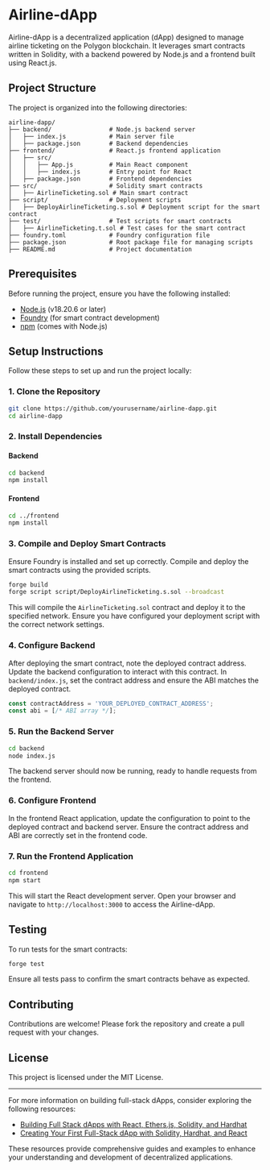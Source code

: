 # Airline-dApp

Airline-dApp is a decentralized application (dApp) designed to manage airline ticketing on the Polygon blockchain. It leverages smart contracts written in Solidity, with a backend powered by Node.js and a frontend built using React.js.

## Project Structure

The project is organized into the following directories:

```
airline-dapp/
├── backend/                # Node.js backend server
│   ├── index.js            # Main server file
│   ├── package.json        # Backend dependencies
├── frontend/               # React.js frontend application
│   ├── src/
│   │   ├── App.js          # Main React component
│   │   ├── index.js        # Entry point for React
│   ├── package.json        # Frontend dependencies
├── src/                    # Solidity smart contracts
│   ├── AirlineTicketing.sol # Main smart contract
├── script/                 # Deployment scripts
│   ├── DeployAirlineTicketing.s.sol # Deployment script for the smart contract
├── test/                   # Test scripts for smart contracts
│   ├── AirlineTicketing.t.sol # Test cases for the smart contract
├── foundry.toml            # Foundry configuration file
├── package.json            # Root package file for managing scripts
├── README.md               # Project documentation
```

## Prerequisites

Before running the project, ensure you have the following installed:

- [Node.js](https://nodejs.org/) (v18.20.6 or later)
- [Foundry](https://book.getfoundry.sh/) (for smart contract development)
- [npm](https://www.npmjs.com/) (comes with Node.js)

## Setup Instructions

Follow these steps to set up and run the project locally:

### 1. Clone the Repository

```bash
git clone https://github.com/yourusername/airline-dapp.git
cd airline-dapp
```

### 2. Install Dependencies

#### Backend

```bash
cd backend
npm install
```

#### Frontend

```bash
cd ../frontend
npm install
```

### 3. Compile and Deploy Smart Contracts

Ensure Foundry is installed and set up correctly. Compile and deploy the smart contracts using the provided scripts.

```bash
forge build
forge script script/DeployAirlineTicketing.s.sol --broadcast
```


This will compile the `AirlineTicketing.sol` contract and deploy it to the specified network. Ensure you have configured your deployment script with the correct network settings.

### 4. Configure Backend

After deploying the smart contract, note the deployed contract address. Update the backend configuration to interact with this contract. In `backend/index.js`, set the contract address and ensure the ABI matches the deployed contract.

```javascript
const contractAddress = 'YOUR_DEPLOYED_CONTRACT_ADDRESS';
const abi = [/* ABI array */];
```

### 5. Run the Backend Server

```bash
cd backend
node index.js
```


The backend server should now be running, ready to handle requests from the frontend.

### 6. Configure Frontend

In the frontend React application, update the configuration to point to the deployed contract and backend server. Ensure the contract address and ABI are correctly set in the frontend code.

### 7. Run the Frontend Application

```bash
cd frontend
npm start
```


This will start the React development server. Open your browser and navigate to `http://localhost:3000` to access the Airline-dApp.

## Testing

To run tests for the smart contracts:

```bash
forge test
```


Ensure all tests pass to confirm the smart contracts behave as expected.

## Contributing

Contributions are welcome! Please fork the repository and create a pull request with your changes.

## License

This project is licensed under the MIT License.

---

For more information on building full-stack dApps, consider exploring the following resources:

- [Building Full Stack dApps with React, Ethers.js, Solidity, and Hardhat](https://github.com/asfandyar-malik/React-Dapp)
- [Creating Your First Full-Stack dApp with Solidity, Hardhat, and React](https://barrettk.hashnode.dev/creating-your-first-full-stack-dapp-with-solidity-hardhat-and-react)

These resources provide comprehensive guides and examples to enhance your understanding and development of decentralized applications. 